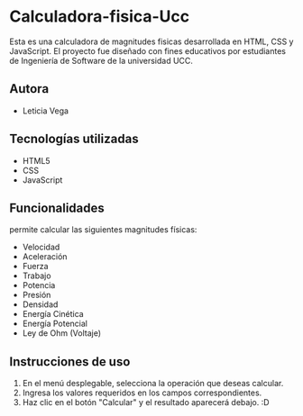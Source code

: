 # Calculadora-fisica-Ucc

Esta es una calculadora de magnitudes fisicas desarrollada en HTML, CSS y JavaScript. El proyecto fue diseñado con fines educativos por estudiantes de Ingeniería de Software de la universidad UCC.

## Autora
- Leticia Vega

## Tecnologías utilizadas

- HTML5
- CSS
- JavaScript

## Funcionalidades

permite calcular las siguientes magnitudes físicas:

- Velocidad
- Aceleración
- Fuerza
- Trabajo
- Potencia
- Presión
- Densidad
- Energía Cinética
- Energía Potencial
- Ley de Ohm (Voltaje)

## Instrucciones de uso

1. En el menú desplegable, selecciona la operación que deseas calcular.
2. Ingresa los valores requeridos en los campos correspondientes.
3. Haz clic en el botón "Calcular" y el resultado aparecerá debajo. :D
